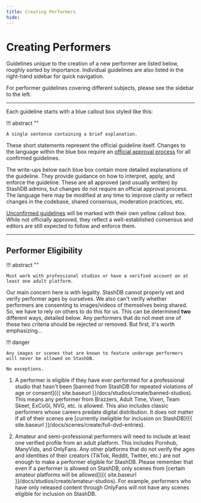 ```yaml
---
title: Creating Performers
hide:
---
```


# Creating Performers

Guidelines unique to the creation of a new performer are listed below, roughly sorted by importance. Individual guidelines are also listed in the right-hand sidebar for quick navigation.

For performer guidelines covering different subjects, please see the sidebar to the left.

---

Each guideline starts with a blue callout box styled like this:

!!! abstract ""

    A single sentence containing a brief explanation.

These short statements represent the official guideline itself. Changes to the language within the blue box require an [official approval process](LINKZ) for all confirmed guidelines.

The write-ups below each blue box contain more detailed explanations of the guideline. They provide guidance on how to interpret, apply, and enforce the guideline. These are all approved (and usually written) by StashDB admins, but changes do not require an official approval process. The language here may be modified at any time to improve clarity or reflect changes in the codebase, shared consensus, moderation practices, etc.

[Unconfirmed guidelines](LINKZ) will be marked with their own yellow callout box. While not officially approved, they reflect a well-established consensus and editors are still expected to follow and enforce them.

---

## Performer Eligibility

!!! abstract ""

    Must work with professional studios or have a verified account on at least one adult platform.

Our main concern here is with legality. StashDB cannot properly vet and verify performer ages by ourselves. We also can't verify whether performers are consenting to images/videos of themselves being shared. So, we have to rely on others to do this for us. This can be determined **two** different ways, detailed below. Any performers that do not meet one of these two criteria should be rejected or removed. But first, it's worth emphasizing...

!!! danger

    Any images or scenes that are known to feature underage performers will never be allowed on StashDB.

    No exceptions.

1. A performer is eligible if they have ever performed for a professional studio that hasn't been [banned from StashDB for repeated violations of age or consent]({{ site.baseurl }}/docs/studios/create/banned-studios). This means any performer from Brazzers, Adult Time, Vixen, Team Skeet, ExCoGi, NVG, etc. is allowed. This also includes classic performers whose careers predate digital distribution. It does not matter if all of their scenes are [currently ineligible for inclusion on StashDB]({{ site.baseurl }}/docs/scenes/create/full-dvd-entries).

2. Amateur and semi-professional performers will need to include at least one verified profile from an adult platform. This includes Pornhub, ManyVids, and OnlyFans. Any other platforms that do not verify the ages and identities of their creators (TikTok, Reddit, Twitter, etc.) are not enough to make a performer eligible for StashDB. Please remember that even if a performer is allowed on StashDB, only scenes from [certain amateur platforms will be allowed]({{ site.baseurl }}/docs/studios/create/amateur-studios). For example, performers who have only released content through OnlyFans will not have any scenes eligible for inclusion on StashDB.
